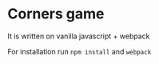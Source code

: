 # Corners game
It is written on vanilla javascript + webpack

For installation run `npm install` and `webpack`